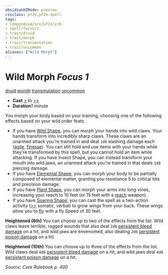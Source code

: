```yaml
---
obsidianUIMode: preview
cssclass: pf2e,pf2e-spell
tags:
- compendium/src/pf2e/crb
- spell/focus/1
- trait/druid
- trait/morph
- trait/transmutation
- trait/uncommon
aliases: ["Wild Morph"]
---
```

# Wild Morph *Focus 1*   
[druid](../../rules/traits/druid.md)  [morph](../../rules/traits/morph.md)  [transmutation](../../rules/traits/transmutation.md)  [uncommon](../../rules/traits/uncommon.md)  

- **Cast** [>](../../rules/core-rulebook/chapter-9-playing-the-game.md#Actions "Single Action") to [>>](../../rules/core-rulebook/chapter-9-playing-the-game.md#Actions "Two-Action") 
- **Duration**1 minute

You morph your body based on your training, choosing one of the following effects based on your wild order feats.

- If you have [Wild Shape](../feats/wild-shape.md), you can morph your hands into wild claws. Your hands transform into incredibly sharp claws. These claws are an unarmed attack you're trained in and deal `1d6` slashing damage each ([agile](../../rules/traits/agile.md), [finesse](../../rules/traits/finesse.md)). You can still hold and use items with your hands while they're transformed by this spell, but you cannot hold an item while attacking. If you have Insect Shape, you can instead transform your mouth into wild jaws, an unarmed attack you're trained in that deals `1d8` piercing damage.
- If you have [Elemental Shape](../feats/elemental-shape.md), you can morph your body to be partially composed of elemental matter, granting you resistance 5 to critical hits and precision damage.
- If you have [Plant Shape](../feats/plant-shape.md), you can morph your arms into long vines, increasing your reach to 10 feet (or 15 feet with a [reach](../../rules/traits/reach.md) weapon).
- If you have [Soaring Shape](../feats/soaring-shape.md), you can cast the spell as a two-action activity ([>>](../../rules/core-rulebook/chapter-9-playing-the-game.md#Actions "Two-Action") somatic, verbal) to grow wings from your back. These wings allow you to [fly](../../rules/actions/fly.md) with a fly Speed of 30 feet.

**Heightened (6th)** You can choose up to two of the effects from the list. Wild claws leave terrible, ragged wounds that also deal `2d6` [persistent bleed damage](../../rules/conditions.md#Persistent%20Damage) on a hit, and wild jaws are envenomed, also dealing `2d6` [persistent poison damage](../../rules/conditions.md#Persistent%20Damage) on a hit.

**Heightened (10th)** You can choose up to three of the effects from the list. Wild claws deal `4d6` [persistent bleed damage](../../rules/conditions.md#Persistent%20Damage) on a hit, and wild jaws deal `4d6` [persistent poison damage](../../rules/conditions.md#Persistent%20Damage) on a hit.

*Source: Core Rulebook p. 400*